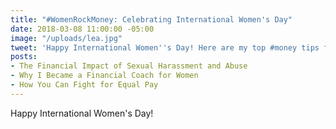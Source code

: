 ```yaml
---
title: "#WomenRockMoney: Celebrating International Women's Day"
date: 2018-03-08 11:00:00 -05:00
image: "/uploads/lea.jpg"
tweet: 'Happy International Women''s Day! Here are my top #money tips for #women.'
posts:
- The Financial Impact of Sexual Harassment and Abuse
- Why I Became a Financial Coach for Women
- How You Can Fight for Equal Pay
---
```


Happy International Women's Day!